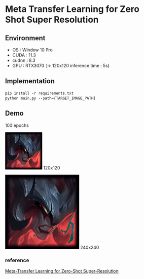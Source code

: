 # Meta Transfer Learning for Zero Shot Super Resolution

## Environment
- OS : Window 10 Pro
- CUDA : 11.3
- cudnn : 8.3
- GPU : RTX3070 (-> 120x120 inference time : 5s)

## Implementation
```
pip install -r requirements.txt
python main.py --path={TARGET_IMAGE_PATH}
```

## Demo

100 epochs

<img src="images/Aatrox.png" width="120" height="120" />   120x120

<img src="images/result.png" width="240" height="240" />   240x240

### reference

[Meta-Transfer Learning for Zero-Shot Super-Resolution](https://arxiv.org/pdf/2002.12213.pdf, "MZSR")

